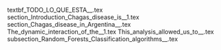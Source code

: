 textbf_TODO_LO_QUE_ESTA__.tex
section_Introduction_Chagas_disease_is__1.tex
section_Chagas_disease_in_Argentina__.tex
The_dynamic_interaction_of_the__1.tex
This_analysis_allowed_us_to__.tex
subsection_Random_Forests_Classification_algorithms__.tex
